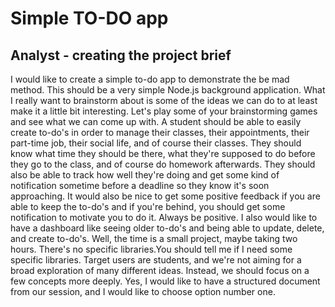 # Simple TO-DO app

## Analyst - creating the project brief

<prompt>
I would like to create a simple to-do app to demonstrate the be mad method. This should be a very simple Node.js background application. What I really want to brainstorm about is some of the ideas we can do to at least make it a little bit interesting. Let's play some of your brainstorming games and see what we can come up with.
</prompt>


<prompt>
A student should be able to easily create to-do's in order to manage their classes, their appointments, their part-time job, their social life, and of course their classes. They should know what time they should be there, what they're supposed to do before they go to the class, and  of course do homework afterwards. They should also be able to track how well they're doing and get some kind of notification sometime before a deadline so they know it's soon approaching. It would also be nice to get some positive feedback if you are able to keep the to-do's and if you're behind, you should get some notification to motivate you to do it. Always be positive. I also would like to have a dashboard like seeing older to-do's and being able to update, delete, and create to-do's.
</prompt>

<prompt>
Well, the time is a small project, maybe taking two hours. There's no specific libraries.You should tell me if I need some specific libraries. Target users are students, and we're not aiming for a broad exploration of many different ideas. Instead, we should focus on a few concepts more deeply.
</prompt>

<prompt>
Yes, I would like to have a structured document from our session, and I would like to choose option number one. 
</prompt>